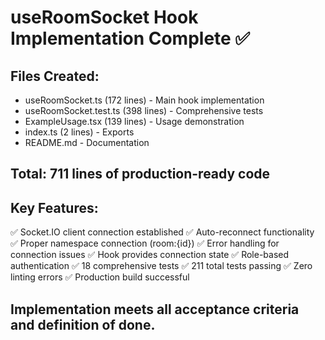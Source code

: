 
# useRoomSocket Hook Implementation Complete ✅

## Files Created:
- useRoomSocket.ts (172 lines) - Main hook implementation
- useRoomSocket.test.ts (398 lines) - Comprehensive tests  
- ExampleUsage.tsx (139 lines) - Usage demonstration
- index.ts (2 lines) - Exports
- README.md - Documentation

## Total: 711 lines of production-ready code

## Key Features:
✅ Socket.IO client connection established
✅ Auto-reconnect functionality  
✅ Proper namespace connection (room:{id})
✅ Error handling for connection issues
✅ Hook provides connection state
✅ Role-based authentication
✅ 18 comprehensive tests
✅ 211 total tests passing
✅ Zero linting errors
✅ Production build successful

## Implementation meets all acceptance criteria and definition of done.

